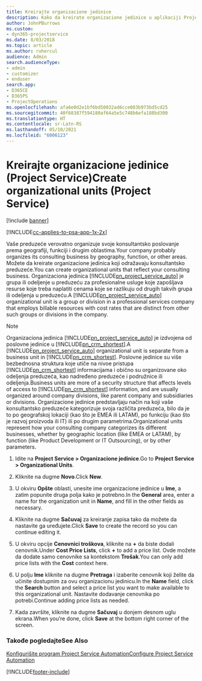 ```yaml
---
title: Kreirajte organizacione jedinice
description: Kako da kreirate organizacione jedinice u aplikaciji Project Service
author: JohnPBurrows
ms.custom:
- dyn365-projectservice
ms.date: 8/03/2018
ms.topic: article
ms.author: ruhercul
audience: Admin
search.audienceType:
- admin
- customizer
- enduser
search.app:
- D365CE
- D365PS
- ProjectOperations
ms.openlocfilehash: afa6e0d2e1bf6bd50032ad6cce083b973bd5cd25
ms.sourcegitcommit: 40f68387f594180af64a5e5c748b6efa188bd300
ms.translationtype: HT
ms.contentlocale: sr-Latn-RS
ms.lasthandoff: 05/10/2021
ms.locfileid: "6006123"
---
```

# <a name="create-organizational-units-project-service"></a><span data-ttu-id="d7e50-103">Kreirajte organizacione jedinice (Project Service)</span><span class="sxs-lookup"><span data-stu-id="d7e50-103">Create organizational units (Project Service)</span></span>

[!include [banner](../includes/psa-now-project-operations.md)]

[!INCLUDE[cc-applies-to-psa-app-1x-2x](../includes/cc-applies-to-psa-app-1x-2x.md)]

<span data-ttu-id="d7e50-104">Vaše preduzeće verovatno organizuje svoje konsultantsko poslovanje prema geografiji, funkciji i drugim oblastima.</span><span class="sxs-lookup"><span data-stu-id="d7e50-104">Your company probably organizes its consulting business by geography, function, or other areas.</span></span> <span data-ttu-id="d7e50-105">Možete da kreirate organizacione jedinica koji odražavaju konsultantsko preduzeće.</span><span class="sxs-lookup"><span data-stu-id="d7e50-105">You can create organizational units that reflect your consulting business.</span></span> <span data-ttu-id="d7e50-106">Organizaciona jedinica [!INCLUDE[pn_project_service_auto](../includes/pn-project-service-auto.md)] je grupa ili odeljenje u preduzeću za profesionalne usluge koje zapošljava resurse koje treba naplatiti cenama koje se razlikuju od drugih takvih grupa ili odeljenja u preduzeću.</span><span class="sxs-lookup"><span data-stu-id="d7e50-106">A [!INCLUDE[pn_project_service_auto](../includes/pn-project-service-auto.md)] organizational unit is a group or division in a professional services company that employs billable resources with cost rates that are distinct from other such groups or divisions in the company.</span></span>  
  
> [!NOTE]
>  <span data-ttu-id="d7e50-107">Organizaciona jedinica [!INCLUDE[pn_project_service_auto](../includes/pn-project-service-auto.md)] je izdvojena od poslovne jedinice u [!INCLUDE[pn_crm_shortest](../includes/pn-crm-shortest.md)].</span><span class="sxs-lookup"><span data-stu-id="d7e50-107">A [!INCLUDE[pn_project_service_auto](../includes/pn-project-service-auto.md)] organizational unit is separate from a business unit in [!INCLUDE[pn_crm_shortest](../includes/pn-crm-shortest.md)].</span></span> <span data-ttu-id="d7e50-108">Poslovne jedinice su više bezbednosna struktura koje utiče na nivoe pristupa [!INCLUDE[pn_crm_shortest](../includes/pn-crm-shortest.md)] informacijama i obično su organizovane oko odeljenja preduzeća, kao nadređeno preduzeće i podružnice ili odeljenja.</span><span class="sxs-lookup"><span data-stu-id="d7e50-108">Business units are more of a security structure that affects levels of access to [!INCLUDE[pn_crm_shortest](../includes/pn-crm-shortest.md)] information, and are usually organized around company divisions, like parent company and subsidiaries or divisions.</span></span> <span data-ttu-id="d7e50-109">Organizacione jedinice predstavljaju način na koji vaše konsultantsko preduzeće kategorizuje svoja različita preduzeća, bilo da je to po geografskoj lokaciji (kao što je EMEA ili LATAM), po funkciju (kao što je razvoj proizvoda ili IT) ili po drugim parametrima.</span><span class="sxs-lookup"><span data-stu-id="d7e50-109">Organizational units represent how your consulting company categorizes its different businesses, whether by geographic location (like EMEA or LATAM), by function (like Product Development or IT Outsourcing), or by other parameters.</span></span>  
  
1.  <span data-ttu-id="d7e50-110">Idite na **Project Service > Organizacione jedinice**.</span><span class="sxs-lookup"><span data-stu-id="d7e50-110">Go to **Project Service > Organizational Units**.</span></span>  
  
2.  <span data-ttu-id="d7e50-111">Kliknite na dugme **Novo**.</span><span class="sxs-lookup"><span data-stu-id="d7e50-111">Click **New**.</span></span>  
  
3.  <span data-ttu-id="d7e50-112">U okviru **Opšte** oblasti, unesite ime organizacione jedinice u **Ime**, a zatim popunite druga polja kako je potrebno.</span><span class="sxs-lookup"><span data-stu-id="d7e50-112">In the **General** area, enter a name for the organization unit in **Name**, and fill in the other fields as necessary.</span></span>  
  
4.  <span data-ttu-id="d7e50-113">Kliknite na dugme **Sačuvaj** za kreiranje zapisa tako da možete da nastavite ga uređujete.</span><span class="sxs-lookup"><span data-stu-id="d7e50-113">Click **Save** to create the record so you can continue editing it.</span></span>  
  
5.  <span data-ttu-id="d7e50-114">U okviru opcije **Cenovnici troškova**, kliknite na **+** da biste dodali cenovnik.</span><span class="sxs-lookup"><span data-stu-id="d7e50-114">Under **Cost Price Lists**, click **+** to add a price list.</span></span> <span data-ttu-id="d7e50-115">Ovde možete da dodate samo cenovnike sa kontekstom **Trošak**.</span><span class="sxs-lookup"><span data-stu-id="d7e50-115">You can only add price lists with the **Cost** context here.</span></span>  
  
6.  <span data-ttu-id="d7e50-116">U polju **Ime** kliknite na dugme **Pretraga** i izaberite cenovnik koji želite da učinite dostupnim za ovu organizacionu jedinicu.</span><span class="sxs-lookup"><span data-stu-id="d7e50-116">In the **Name** field, click the **Search** button and select a price list you want to make available to this organizational unit.</span></span> <span data-ttu-id="d7e50-117">Nastavite dodavanje cenovnika po potrebi.</span><span class="sxs-lookup"><span data-stu-id="d7e50-117">Continue adding price lists as needed.</span></span>  
  
7.  <span data-ttu-id="d7e50-118">Kada završite, kliknite na dugme **Sačuvaj** u donjem desnom uglu ekrana.</span><span class="sxs-lookup"><span data-stu-id="d7e50-118">When you’re done, click **Save** at the bottom right corner of the screen.</span></span>  
  
### <a name="see-also"></a><span data-ttu-id="d7e50-119">Takođe pogledajte</span><span class="sxs-lookup"><span data-stu-id="d7e50-119">See Also</span></span>  
 [<span data-ttu-id="d7e50-120">Konfigurišite program Project Service Automation</span><span class="sxs-lookup"><span data-stu-id="d7e50-120">Configure Project Service Automation</span></span>](../psa/configure.md)


[!INCLUDE[footer-include](../includes/footer-banner.md)]